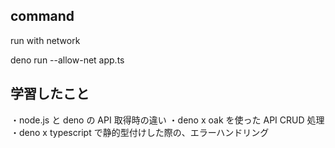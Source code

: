## command

run with network

deno run --allow-net app.ts

## 学習したこと

・node.js と deno の API 取得時の違い
・deno x oak を使った API CRUD 処理
・deno x typescript で静的型付けした際の、エラーハンドリング

